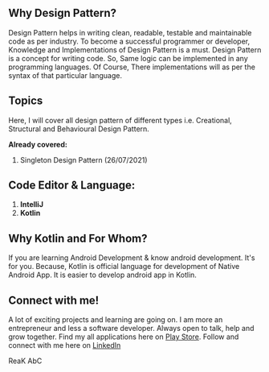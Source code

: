 ## Why Design Pattern?

Design Pattern helps in writing clean, readable, testable and maintainable 
code as per industry. To become a successful programmer or developer, 
Knowledge and Implementations of Design Pattern is a must. Design Pattern 
is a concept for writing code. So, Same logic can be implemented in any 
programming languages. Of Course, There implementations will as per the 
syntax of that particular language.  

## Topics

Here, I will cover all design pattern of different types i.e. 
Creational, Structural and Behavioural Design Pattern.

**Already covered:**
1. Singleton Design Pattern (26/07/2021)

## Code Editor & Language:

1. **IntelliJ**
2. **Kotlin**

## Why Kotlin and For Whom?

If you are learning Android Development & know android development. 
It's for you. Because, Kotlin is official language for development 
of Native Android App. It is easier to develop android app in Kotlin. 

## Connect with me!

A lot of exciting projects and learning are going on. I am more an 
entrepreneur and less a software developer. Always open to talk, help 
and grow together. Find my all applications here on 
[Play Store](https://play.google.com/store/search?q=reakabc "Fine my works on Play Store"). 
Follow and connect with me here on [LinkedIn](https://www.linkedin.com/in/reak-abc-73a8541b9/ "Connect to me on linkedIn...")

ReaK AbC

